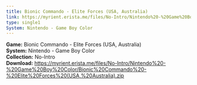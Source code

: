 ```yaml
---
title: Bionic Commando - Elite Forces (USA, Australia)
link: https://myrient.erista.me/files/No-Intro/Nintendo%20-%20Game%20Boy%20Color/Bionic%20Commando%20-%20Elite%20Forces%20(USA,%20Australia).zip
type: single1
System: Nintendo - Game Boy Color
---
```

<b>Game:</b> Bionic Commando - Elite Forces (USA, Australia)<br>
<b>System:</b> Nintendo - Game Boy Color<br>
<b>Collection:</b> No-Intro<br>
<b>Download:</b> https://myrient.erista.me/files/No-Intro/Nintendo%20-%20Game%20Boy%20Color/Bionic%20Commando%20-%20Elite%20Forces%20(USA,%20Australia).zip